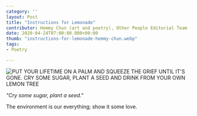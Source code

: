 ```yaml
---
category: ''
layout: Post
title: "Instructions for Lemonade"
contributor: Hemmy Chun (art and poetry), Other People Editorial Team (caption)
date: 2020-04-24T07:00:00.000+00:00
thumb: "instructions-for-lemonade-hemmy-chun.webp"
tags: 
- Poetry

---
```

<div class="center">
    <img src="{{ site.baseurl }}/uploads/2020/instructions-for-lemonade-hemmy-chun.jpg"
        alt="PUT YOUR LIFETIME ON A PALM AND SQUEEZE THE GRIEF UNTIL IT'S GONE. CRY SOME SUGAR, PLANT A SEED AND DRINK FROM YOUR OWN LEMON TREE"
        class="w650">
</div>


<p class="center"><em>"Cry some sugar, plant a seed."</em></p>

The environment is our everything; show it some love.